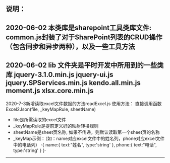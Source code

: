 说明：
------------------------------------------------------------------------------
2020-06-02
本类库是sharepoint工具类库文件:
common.js封装了对于SharePoint列表的CRUD操作（包含同步和异步两种），以及一些工具方法
------------------------------------------------------------------------------
2020-06-02
lib 文件夹是平时开发中所用到的一些类库
jquery-3.1.0.min.js
jquery-ui.js
jquery.SPServices.min.js
kendo.all.min.js
moment.js
xlsx.core.min.js
------------------------------------------------------------------------------
2020-7-3新增读取excel文件数据的方法readExcel.js
使用方法：
直接调用函数Excel2Json(file, _keyMapRule, sheetName)
 * file是所需读取的excel文件
 * _keyMapRule是提前定义好的映射转换规则
 * sheetName是sheet页名称, 如果不传递，则默认读取第一个sheet页的名称
 * _keyMap示例：（如：name对应excel文件中的姓名列，phone对应excel文件中的电话列）
         ·{
          name:{
           text:"姓名",
           type:'string'
         },
         phone:{
          text:"电话",
          type:'string'
         }
        }·
-----------------------------------------------------------------------------